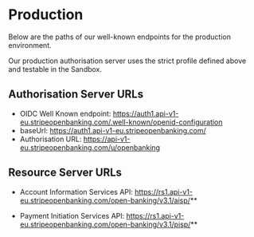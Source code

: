 # Production

Below are the paths of our well-known endpoints for the production environment.

Our production authorisation server uses the strict profile defined above and testable in the Sandbox.

## Authorisation Server URLs
- OIDC Well Known endpoint: https://auth1.api-v1-eu.stripeopenbanking.com/.well-known/openid-configuration
- baseUrl: https://auth1.api-v1-eu.stripeopenbanking.com/
- Authorisation URL: https://api-v1-eu.stripeopenbanking.com/u/openbanking

## Resource Server URLs
- Account Information Services API: https://rs1.api-v1-eu.stripeopenbanking.com/open-banking/v3.1/aisp/**

- Payment Initiation Services API: https://rs1.api-v1-eu.stripeopenbanking.com/open-banking/v3.1/pisp/**